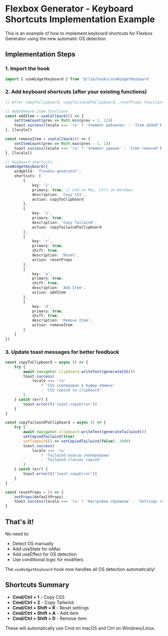 # Flexbox Generator - Keyboard Shortcuts Implementation Example

This is an example of how to implement keyboard shortcuts for Flexbox Generator
using the new automatic OS detection.

## Implementation Steps

### 1. Import the hook

```typescript
import { useWidgetKeyboard } from '@/lib/hooks/useWidgetKeyboard'
```

### 2. Add keyboard shortcuts (after your existing functions)

```typescript
// After copyToClipboard, copyTailwindToClipboard, resetProps functions...

// Add/Remove item functions
const addItem = useCallback(() => {
	setItemCount(prev => Math.min(prev + 1, 12))
	toast.success(locale === 'ru' ? 'Элемент добавлен' : 'Item added')
}, [locale])

const removeItem = useCallback(() => {
	setItemCount(prev => Math.max(prev - 1, 1))
	toast.success(locale === 'ru' ? 'Элемент удален' : 'Item removed')
}, [locale])

// Keyboard shortcuts
useWidgetKeyboard({
	widgetId: 'flexbox-generator',
	shortcuts: [
		{
			key: '1',
			primary: true, // Cmd on Mac, Ctrl on Windows
			description: 'Copy CSS',
			action: copyToClipboard
		},
		{
			key: '2',
			primary: true,
			description: 'Copy Tailwind',
			action: copyTailwindToClipboard
		},
		{
			key: 'r',
			primary: true,
			shift: true,
			description: 'Reset',
			action: resetProps
		},
		{
			key: 'a',
			primary: true,
			shift: true,
			description: 'Add Item',
			action: addItem
		},
		{
			key: 'd',
			primary: true,
			shift: true,
			description: 'Remove Item',
			action: removeItem
		}
	]
})
```

### 3. Update toast messages for better feedback

```typescript
const copyToClipboard = async () => {
	try {
		await navigator.clipboard.writeText(generateCSS())
		toast.success(
			locale === 'ru'
				? 'CSS скопирован в буфер обмена'
				: 'CSS copied to clipboard'
		)
	} catch (err) {
		toast.error(t('toast.copyError'))
	}
}

const copyTailwindToClipboard = async () => {
	try {
		await navigator.clipboard.writeText(generateTailwind())
		setCopiedTailwind(true)
		setTimeout(() => setCopiedTailwind(false), 2000)
		toast.success(
			locale === 'ru'
				? 'Tailwind классы скопированы'
				: 'Tailwind classes copied'
		)
	} catch (err) {
		toast.error(t('toast.copyError'))
	}
}

const resetProps = () => {
	setProps(defaultProps)
	toast.success(locale === 'ru' ? 'Настройки сброшены' : 'Settings reset')
}
```

## That's it!

No need to:

- Detect OS manually
- Add useState for isMac
- Add useEffect for OS detection
- Use conditional logic for modifiers

The `useWidgetKeyboard` hook now handles all OS detection automatically!

## Shortcuts Summary

- **Cmd/Ctrl + 1** - Copy CSS
- **Cmd/Ctrl + 2** - Copy Tailwind
- **Cmd/Ctrl + Shift + R** - Reset settings
- **Cmd/Ctrl + Shift + A** - Add item
- **Cmd/Ctrl + Shift + D** - Remove item

These will automatically use Cmd on macOS and Ctrl on Windows/Linux.
